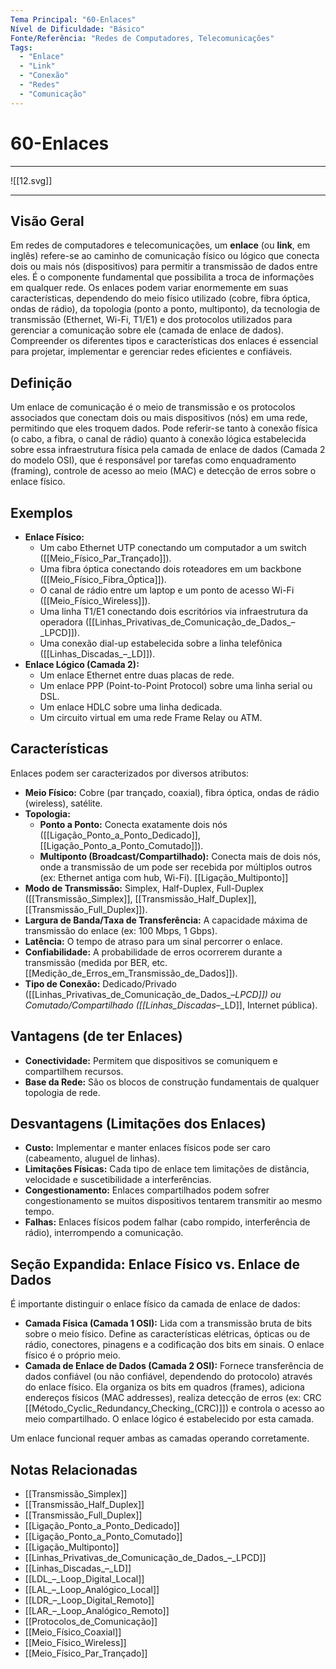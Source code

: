```yaml
---
Tema Principal: "60-Enlaces"
Nível de Dificuldade: "Básico"
Fonte/Referência: "Redes de Computadores, Telecomunicações"
Tags:
  - "Enlace"
  - "Link"
  - "Conexão"
  - "Redes"
  - "Comunicação"
---
```


# 60-Enlaces

---

![[12.svg]]

---
## Visão Geral

Em redes de computadores e telecomunicações, um **enlace** (ou **link**, em inglês) refere-se ao caminho de comunicação físico ou lógico que conecta dois ou mais nós (dispositivos) para permitir a transmissão de dados entre eles. É o componente fundamental que possibilita a troca de informações em qualquer rede. Os enlaces podem variar enormemente em suas características, dependendo do meio físico utilizado (cobre, fibra óptica, ondas de rádio), da topologia (ponto a ponto, multiponto), da tecnologia de transmissão (Ethernet, Wi-Fi, T1/E1) e dos protocolos utilizados para gerenciar a comunicação sobre ele (camada de enlace de dados). Compreender os diferentes tipos e características dos enlaces é essencial para projetar, implementar e gerenciar redes eficientes e confiáveis.

## Definição

Um enlace de comunicação é o meio de transmissão e os protocolos associados que conectam dois ou mais dispositivos (nós) em uma rede, permitindo que eles troquem dados. Pode referir-se tanto à conexão física (o cabo, a fibra, o canal de rádio) quanto à conexão lógica estabelecida sobre essa infraestrutura física pela camada de enlace de dados (Camada 2 do modelo OSI), que é responsável por tarefas como enquadramento (framing), controle de acesso ao meio (MAC) e detecção de erros sobre o enlace físico.

## Exemplos

*   **Enlace Físico:**
    *   Um cabo Ethernet UTP conectando um computador a um switch ([[Meio_Físico_Par_Trançado]]).
    *   Uma fibra óptica conectando dois roteadores em um backbone ([[Meio_Físico_Fibra_Óptica]]).
    *   O canal de rádio entre um laptop e um ponto de acesso Wi-Fi ([[Meio_Físico_Wireless]]).
    *   Uma linha T1/E1 conectando dois escritórios via infraestrutura da operadora ([[Linhas_Privativas_de_Comunicação_de_Dados_–_LPCD]]).
    *   Uma conexão dial-up estabelecida sobre a linha telefônica ([[Linhas_Discadas_–_LD]]).
*   **Enlace Lógico (Camada 2):**
    *   Um enlace Ethernet entre duas placas de rede.
    *   Um enlace PPP (Point-to-Point Protocol) sobre uma linha serial ou DSL.
    *   Um enlace HDLC sobre uma linha dedicada.
    *   Um circuito virtual em uma rede Frame Relay ou ATM.

## Características

Enlaces podem ser caracterizados por diversos atributos:
*   **Meio Físico:** Cobre (par trançado, coaxial), fibra óptica, ondas de rádio (wireless), satélite.
*   **Topologia:**
    *   **Ponto a Ponto:** Conecta exatamente dois nós ([[Ligação_Ponto_a_Ponto_Dedicado]], [[Ligação_Ponto_a_Ponto_Comutado]]).
    *   **Multiponto (Broadcast/Compartilhado):** Conecta mais de dois nós, onde a transmissão de um pode ser recebida por múltiplos outros (ex: Ethernet antiga com hub, Wi-Fi). [[Ligação_Multiponto]]
*   **Modo de Transmissão:** Simplex, Half-Duplex, Full-Duplex ([[Transmissão_Simplex]], [[Transmissão_Half_Duplex]], [[Transmissão_Full_Duplex]]).
*   **Largura de Banda/Taxa de Transferência:** A capacidade máxima de transmissão do enlace (ex: 100 Mbps, 1 Gbps).
*   **Latência:** O tempo de atraso para um sinal percorrer o enlace.
*   **Confiabilidade:** A probabilidade de erros ocorrerem durante a transmissão (medida por BER, etc. [[Medição_de_Erros_em_Transmissão_de_Dados]]).
*   **Tipo de Conexão:** Dedicado/Privado ([[Linhas_Privativas_de_Comunicação_de_Dados_–_LPCD]]) ou Comutado/Compartilhado ([[Linhas_Discadas_–_LD]], Internet pública).

## Vantagens (de ter Enlaces)

*   **Conectividade:** Permitem que dispositivos se comuniquem e compartilhem recursos.
*   **Base da Rede:** São os blocos de construção fundamentais de qualquer topologia de rede.

## Desvantagens (Limitações dos Enlaces)

*   **Custo:** Implementar e manter enlaces físicos pode ser caro (cabeamento, aluguel de linhas).
*   **Limitações Físicas:** Cada tipo de enlace tem limitações de distância, velocidade e suscetibilidade a interferências.
*   **Congestionamento:** Enlaces compartilhados podem sofrer congestionamento se muitos dispositivos tentarem transmitir ao mesmo tempo.
*   **Falhas:** Enlaces físicos podem falhar (cabo rompido, interferência de rádio), interrompendo a comunicação.

## Seção Expandida: Enlace Físico vs. Enlace de Dados

É importante distinguir o enlace físico da camada de enlace de dados:
*   **Camada Física (Camada 1 OSI):** Lida com a transmissão bruta de bits sobre o meio físico. Define as características elétricas, ópticas ou de rádio, conectores, pinagens e a codificação dos bits em sinais. O enlace físico é o próprio meio.
*   **Camada de Enlace de Dados (Camada 2 OSI):** Fornece transferência de dados confiável (ou não confiável, dependendo do protocolo) através do enlace físico. Ela organiza os bits em quadros (frames), adiciona endereços físicos (MAC addresses), realiza detecção de erros (ex: CRC [[Método_Cyclic_Redundancy_Checking_(CRC)]]) e controla o acesso ao meio compartilhado. O enlace lógico é estabelecido por esta camada.

Um enlace funcional requer ambas as camadas operando corretamente.

## Notas Relacionadas

*   [[Transmissão_Simplex]]
*   [[Transmissão_Half_Duplex]]
*   [[Transmissão_Full_Duplex]]
*   [[Ligação_Ponto_a_Ponto_Dedicado]]
*   [[Ligação_Ponto_a_Ponto_Comutado]]
*   [[Ligação_Multiponto]]
*   [[Linhas_Privativas_de_Comunicação_de_Dados_–_LPCD]]
*   [[Linhas_Discadas_–_LD]]
*   [[LDL_–_Loop_Digital_Local]]
*   [[LAL_–_Loop_Analógico_Local]]
*   [[LDR_–_Loop_Digital_Remoto]]
*   [[LAR_–_Loop_Analógico_Remoto]]
*   [[Protocolos_de_Comunicação]]
*   [[Meio_Físico_Coaxial]]
*   [[Meio_Físico_Wireless]]
*   [[Meio_Físico_Par_Trançado]]

